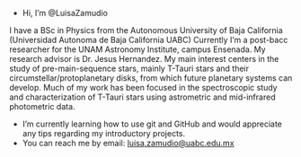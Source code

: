 - Hi, I’m @LuisaZamudio

I have a BSc in Physics from the Autonomous University of Baja California (Universidad Autonoma de Baja California UABC)
Currently I’m a post-bacc researcher for the UNAM Astronomy Institute, campus Ensenada. My research advisor is Dr. Jesus Hernandez. 
My main interest centers in the study of pre-main-sequence stars, mainly T-Tauri stars and their circumstellar/protoplanetary disks, 
from which future planetary systems can develop. Much of my work has been focused in the spectroscopic study and characterization of 
T-Tauri stars using astrometric and mid-infrared photometric data.

- I’m currently learning how to use git and GitHub and would appreciate any tips regarding my introductory projects.
- You can reach me by email: luisa.zamudio@uabc.edu.mx

<!---
LuisaZamudio/LuisaZamudio is a ✨ special ✨ repository because its `README.md` (this file) appears on your GitHub profile.
You can click the Preview link to take a look at your changes.
--->

